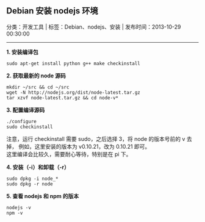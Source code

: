 ## Debian 安装 nodejs 环境

分类：开发工具 | 标签：Debian、nodejs、安装 | 发布时间：2013-10-29 00:30:00

___

**1. 安装编译包**

	sudo apt-get install python g++ make checkinstall
	
**2. 获取最新的 node 源码**

	mkdir ~/src && cd ~/src
	wget -N http://nodejs.org/dist/node-latest.tar.gz
	tar xzvf node-latest.tar.gz && cd node-v*
	
**3. 配置编译源码**

	./configure
	sudo checkinstall
	
注意，运行 checkinstall 需要 sudo，之后选择 3，将 node 的版本号前的 v 去掉，
例如，这里安装的版本为 v0.10.21，改为 0.10.21 即可。  
这里编译会比较久，需要耐心等待，特别是在 pi 下。

**4. 安装（-i）和卸载（-r）**

	sudo dpkg -i node_*
	sudo dpkg -r node
	
**5. 查看 nodejs 和 npm 的版本**	

	nodejs -v
	npm -v